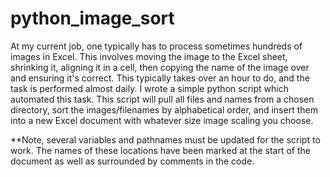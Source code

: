 # python_image_sort
At my current job, one typically has to process sometimes hundreds of images in Excel. This involves moving the
image to the Excel sheet, shrinking it, aligning it in a cell, then copying the name of the image over and 
ensuring it's correct. This typically takes over an hour to do, and the task is performed almost daily. 
I wrote a simple python script which automated this task. This script will pull all files and names from a chosen
directory, sort the images/filenames by alphabetical order, and insert them into a new Excel document with whatever 
size image scaling you choose.

**Note, several variables and pathnames must be updated for the script to work. The names of these locations have been
marked at the start of the document as well as surrounded by comments in the code.
